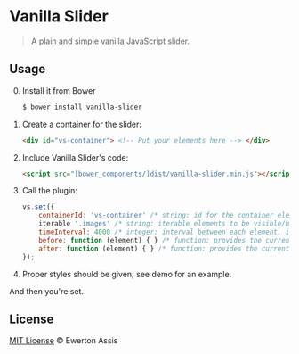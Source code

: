 # Vanilla Slider

> A plain and simple vanilla JavaScript slider.

## Usage

0. Install it from Bower

   ```sh
   $ bower install vanilla-slider
   ```

1. Create a container for the slider:

	```html
	<div id="vs-container"> <!-- Put your elements here --> </div>
	```

2. Include Vanilla Slider's code:

	```html
	<script src="[bower_components/]dist/vanilla-slider.min.js"></script>
	```

3. Call the plugin:

	```javascript
	vs.set({
		containerId: 'vs-container' /* string: id for the container element; default: 'vs-container' */,
		iterable '.images' /* string: iterable elements to be visible/hidden; default: 'img' */,
		timeInterval: 4000 /* integer: interval between each element, in milliseconds; default: 4000 */,
		before: function (element) { } /* function: provides the current element right before it changes the status */,
		after: function (element) { } /* function: provides the current element right after it changes the status */,
	});
	```

4. Proper styles should be given; see demo for an example.

And then you're set.

## License 

[MIT License](http://earaujoassis.mit-license.org/) &copy; Ewerton Assis
